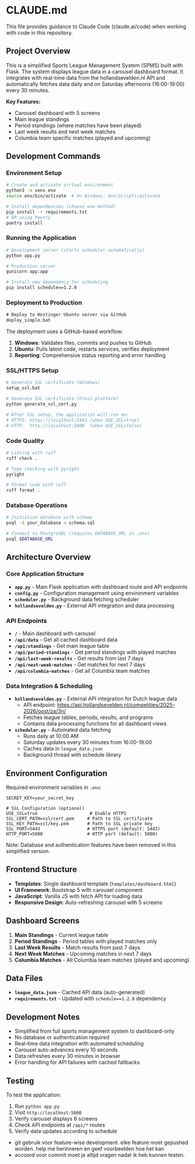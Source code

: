 # CLAUDE.md

This file provides guidance to Claude Code (claude.ai/code) when working with code in this repository.

## Project Overview
This is a simplified Sports League Management System (SPMS) built with Flask. The system displays league data in a carousel dashboard format. It integrates with real-time data from the hollandsevelden.nl API and automatically fetches data daily and on Saturday afternoons (16:00-19:00) every 30 minutes.

**Key Features:**
- Carousel dashboard with 5 screens
- Main league standings
- Period standings (where matches have been played)
- Last week results and next week matches
- Columbia team specific matches (played and upcoming)

## Development Commands

### Environment Setup
```bash
# Create and activate virtual environment
python3 -m venv env
source env/bin/activate  # On Windows: env\Scripts\activate

# Install dependencies (choose one method)
pip install -r requirements.txt
# OR using Poetry
poetry install
```

### Running the Application
```bash
# Development server (starts scheduler automatically)
python app.py

# Production server
gunicorn app:app

# Install new dependency for scheduling
pip install schedule==1.2.0
```

### Deployment to Production
```cmd
# Deploy to Hostinger Ubuntu server via GitHub
deploy_simple.bat
```

The deployment uses a GitHub-based workflow:
1. **Windows**: Validates files, commits and pushes to GitHub
2. **Ubuntu**: Pulls latest code, restarts services, verifies deployment
3. **Reporting**: Comprehensive status reporting and error handling

### SSL/HTTPS Setup
```bash
# Generate SSL certificate (Windows)
setup_ssl.bat

# Generate SSL certificate (Cross-platform)
python generate_ssl_cert.py

# After SSL setup, the application will run on:
# HTTPS: https://localhost:5443 (when USE_SSL=true)
# HTTP:  http://localhost:5000  (when USE_SSL=false)
```

### Code Quality
```bash
# Linting with ruff
ruff check .

# Type checking with pyright
pyright

# Format code with ruff
ruff format .
```

### Database Operations
```bash
# Initialize database with schema
psql -d your_database < schema.sql

# Connect to PostgreSQL (requires DATABASE_URL in .env)
psql $DATABASE_URL
```

## Architecture Overview

### Core Application Structure
- **`app.py`** - Main Flask application with dashboard route and API endpoints
- **`config.py`** - Configuration management using environment variables
- **`scheduler.py`** - Background data fetching scheduler
- **`hollandsevelden.py`** - External API integration and data processing

### API Endpoints
- **`/`** - Main dashboard with carousel
- **`/api/data`** - Get all cached dashboard data
- **`/api/standings`** - Get main league table
- **`/api/period-standings`** - Get period standings with played matches
- **`/api/last-week-results`** - Get results from last 7 days
- **`/api/next-week-matches`** - Get matches for next 7 days
- **`/api/columbia-matches`** - Get all Columbia team matches

### Data Integration & Scheduling
- **`hollandsevelden.py`** - External API integration for Dutch league data
  - API endpoint: https://api.hollandsevelden.nl/competities/2025-2026/oost/za/3n/
  - Fetches league tables, periods, results, and programs
  - Contains data processing functions for all dashboard views
- **`scheduler.py`** - Automated data fetching
  - Runs daily at 10:00 AM
  - Saturday updates every 30 minutes from 16:00-19:00
  - Caches data in `league_data.json`
  - Background thread with schedule library

## Environment Configuration
Required environment variables in `.env`:
```
SECRET_KEY=your_secret_key

# SSL Configuration (optional)
USE_SSL=true                    # Enable HTTPS
SSL_CERT_PATH=ssl/cert.pem     # Path to SSL certificate
SSL_KEY_PATH=ssl/key.pem       # Path to SSL private key
SSL_PORT=5443                  # HTTPS port (default: 5443)
HTTP_PORT=5000                 # HTTP port (default: 5000)
```

Note: Database and authentication features have been removed in this simplified version.

## Frontend Structure
- **Templates**: Single dashboard template (`templates/dashboard.html`)
- **UI Framework**: Bootstrap 5 with carousel component
- **JavaScript**: Vanilla JS with fetch API for loading data
- **Responsive Design**: Auto-refreshing carousel with 5 screens

## Dashboard Screens
1. **Main Standings** - Current league table
2. **Period Standings** - Period tables with played matches only
3. **Last Week Results** - Match results from past 7 days
4. **Next Week Matches** - Upcoming matches in next 7 days
5. **Columbia Matches** - All Columbia team matches (played and upcoming)

## Data Files
- **`league_data.json`** - Cached API data (auto-generated)
- **`requirements.txt`** - Updated with `schedule==1.2.0` dependency

## Development Notes
- Simplified from full sports management system to dashboard-only
- No database or authentication required
- Real-time data integration with automated scheduling
- Carousel auto-advances every 10 seconds
- Data refreshes every 30 minutes in browser
- Error handling for API failures with cached fallbacks

## Testing
To test the application:
1. Run `python app.py`
2. Visit `http://localhost:5000`
3. Verify carousel displays 6 screens
4. Check API endpoints at `/api/*` routes
5. Verify data updates according to schedule
- git gebruik voor feature-wise development. elke feature moet gepushed worden. help me herinneren en geef voorbeelden hoe het kan
- accoord voor commit moet je altijd vragen nadat ik heb kunnen testen.